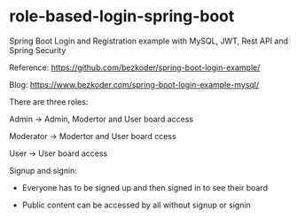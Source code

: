 # role-based-login-spring-boot

Spring Boot Login and Registration example with MySQL, JWT, Rest API and Spring Security


Reference: https://github.com/bezkoder/spring-boot-login-example/

Blog: https://www.bezkoder.com/spring-boot-login-example-mysql/


There are three roles:

Admin -> Admin, Modertor and User board access

Moderator -> Modertor and User board ccess

User -> User board access


Signup and signin:

- Everyone has to be signed up and then signed in to see their board

- Public content can be accessed by all without signup or signin
